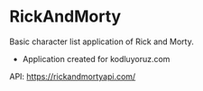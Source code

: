 # RickAndMorty
 
Basic character list application of Rick and Morty. 
- Application created for kodluyoruz.com 

 API: https://rickandmortyapi.com/

